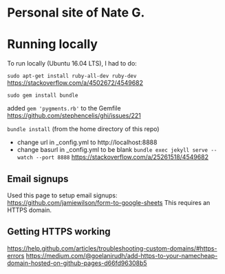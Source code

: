 # Personal site of Nate G.

# Running locally
To run locally (Ubuntu 16.04 LTS), I had to do:

`sudo apt-get install ruby-all-dev ruby-dev`
https://stackoverflow.com/a/4502672/4549682

`sudo gem install bundle`

added `gem 'pygments.rb'` to the Gemfile
https://github.com/stephencelis/ghi/issues/221

`bundle install` (from the home directory of this repo)

- change url in \_config.yml to http://localhost:8888
- change basurl in \_config.yml to be blank
`bundle exec jekyll serve --watch --port 8888`
https://stackoverflow.com/a/25261518/4549682

## Email signups
Used this page to setup email signups: https://github.com/jamiewilson/form-to-google-sheets
This requires an HTTPS domain.


## Getting HTTPS working
https://help.github.com/articles/troubleshooting-custom-domains/#https-errors
https://medium.com/@goelanirudh/add-https-to-your-namecheap-domain-hosted-on-github-pages-d66fd96308b5
